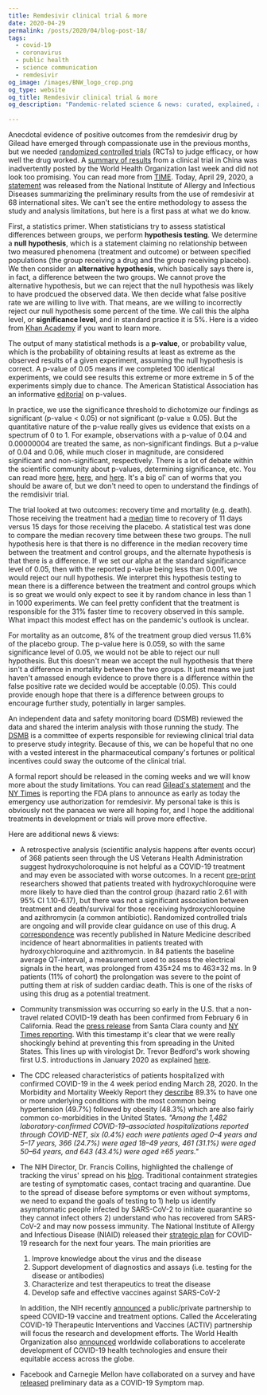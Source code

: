 ```yaml
---
title: Remdesivir clinical trial & more
date: 2020-04-29
permalink: /posts/2020/04/blog-post-18/
tags:
  - covid-19
  - coronavirus
  - public health
  - science communication
  - remdesivir
og_image: /images/BNW_logo_crop.png
og_type: website
og_title: Remdesivir clinical trial & more
og_description: "Pandemic-related science & news: curated, explained, and editoralized for a general audience"
  
---
```

Anecdotal evidence of positive outcomes from the remdesivir drug by Gilead have emerged through compassionate use in the previous months, but we needed <a href="https://www.ncbi.nlm.nih.gov/pmc/articles/PMC3196997/" target="_blank">randomized controlled trials</a> (RCTs) to judge efficacy, or how well the drug worked. A <a href="https://www.statnews.com/2020/04/23/data-on-gileads-remdesivir-released-by-accident-show-no-benefit-for-coronavirus-patients" target="_blank">summary of results</a> from a clinical trial in China was inadvertently posted by the World Health Organization last week and did not look too promising. You can read more from <a href="https://time.com/5826618/remdesivir-leaked-data-who-website/" target="_blank">TIME</a>. Today, April 29, 2020, a <a href="https://www.niaid.nih.gov/news-events/nih-clinical-trial-shows-remdesivir-accelerates-recovery-advanced-covid-19" target="_blank">statement</a> was released from the National Institute of Allergy and Infectious Diseases summarizing the preliminary results from the use of remdesivir at 68 international sites. We can't see the entire methodology to assess the study and analysis limitations, but here is a first pass at what we do know.

First, a statistics primer. When statisticians try to assess statistical differences between groups, we perform **hypothesis testing**. We determine a **null hypothesis**, which is a statement claiming no relationship between two measured phenomena (treatment and outcome) or between specified populations (the group receiving a drug and the group receiving placebo). We then consider an **alternative hypothesis**, which basically says there is, in fact, a difference between the two groups. We cannot prove the alternative hypothesis, but we can reject that the null hypothesis was likely to have prodcued the observed data. We then decide what false positive rate we are willing to live with. That means, are we willing to incorrectly reject our null hypothesis some percent of the time. We call this the alpha level, or **significance level**, and in standard practice it is 5%. Here is a video from <a href="https://www.khanacademy.org/math/statistics-probability/significance-tests-one-sample/more-significance-testing-videos/v/hypothesis-testing-and-p-values" target="_blank">Khan Academy</a> if you want to learn more.

The output of many statistical methods is a **p-value**, or probability value, which is the probability of obtaining results at least as extreme as the observed results of a given experiment, assuming the null hypothesis is correct. A p-value of 0.05 means if we completed 100 identical experiments, we could see results this extreme or more extreme in 5 of the experiments simply due to chance. The American Statistical Association has an informative <a href="https://amstat.tandfonline.com/doi/full/10.1080/00031305.2016.1154108" target="_blank">editorial</a> on p-values.

In practice, we use the significance threshold to dichotomize our findings as significant (p-value < 0.05) or not significant (p-value ≥ 0.05). But the quantitative nature of the p-value really gives us evidence that exists on a spectrum of 0 to 1. For example, observations with a p-value of 0.04 and 0.00000004 are treated the same, as non-significant findings. But a p-value of 0.04 and 0.06, while much closer in magnitude, are considered significant and non-significant, respectively. There is a lot of debate within the scientific community about p-values, determining significance, etc. You can read more <a href="https://www.nature.com/articles/d41586-019-00857-9" target="_blank">here</a>, <a href="https://www.vox.com/science-and-health/2017/7/31/16021654/p-values-statistical-significance-redefine-0005" target="_blank">here</a>, and <a href="https://jamanetwork.com/journals/jama/article-abstract/2676503" target="_blank">here</a>. It's a big ol' can of worms that you should be aware of, but we don't need to open to understand the findings of the remdisivir trial.

The trial looked at two outcomes: recovery time and  mortality (e.g. death). Those receiving the treatment had a <a href="https://www.khanacademy.org/math/statistics-probability/summarizing-quantitative-data/mean-median-basics/a/mean-median-and-mode-review" target="_blank">median</a> time to recovery of 11 days versus 15 days for those receiving the placebo. A statistical test was done to compare the median recovery time between these two groups. The null hypothesis here is that there is no difference in the median recovery time between the treatment and control groups, and the alternate hypothesis is that there is a difference. If we set our alpha at the standard significance level of 0.05, then with the reported p-value being less than 0.001, we would reject our null hypothesis. We interpret this hypothesis testing to mean there is a difference between the treatment and control groups which is so great we would only expect to see it by random chance in less than 1 in 1000 experiments. We can feel pretty confident that the treatment is responsible for the 31% faster time to recovery observed in this sample. What impact this modest effect has on the pandemic's outlook is unclear.

For mortality as an outcome, 8% of the treatment group died versus 11.6% of the placebo group. The p-value here is 0.059, so with the same significance level of 0.05, we would not be able to reject our null hypothesis. But this doesn't mean we accept the null hypothesis that there isn't a difference in mortality between the two groups. It just means we just haven't amassed enough evidence to prove there is a difference within the false positive rate we decided would be acceptable (0.05). This could provide enough hope that there is a difference between groups to encourage further study, potentially in larger samples.

An independent data and safety monitoring board (DSMB) reviewed the data and shared the interim analysis with those running the study. The <a href="https://www.drugabuse.gov/research/clinical-research/guidelines-establishing-data-safety-monitoring" target="_blank">DSMB</a> is a committee of experts responsible for reviewing clinical trial data to preserve study integrity. Because of this, we can be hopeful that no one with a vested interest in the pharmaceutical company's fortunes or political incentives could sway the outcome of the clinical trial.

A formal report should be released in the coming weeks and we will know more about the study limitations. You can read <a href="https://www.gilead.com/news-and-press/press-room/press-releases/2020/4/gilead-announces-results-from-phase-3-trial-of-investigational-antiviral-remdesivir-in-patients-with-severe-covid-19" target="_blank">Gilead's statement</a> and the <a href="https://www.nytimes.com/2020/04/29/us/coronavirus-usa-cases-deaths.html" target="_blank">NY Times</a> is reporting the FDA plans to announce as early as today the emergency use authorization for remdesivir. My personal take is this is obviously not the panacea we were all hoping for, and I hope the additional treatments in development or trials will prove more effective.

Here are additional news & views:

* A retrospective analysis (scientific analysis happens after events occur) of 368 patients seen through the US Veterans Health Administration suggest hydroxycholoroquine is not helpful as a COVID-19 treatment and may even be associated with worse outcomes. In a recent <a href="https://www.medrxiv.org/content/medrxiv/early/2020/04/21/2020.04.16.20065920.full.pdf" target="_blank">pre-print</a> researchers showed that patients treated with hydroxychloroquine were more likely to have died than the control group (hazard ratio 2.61 with 95% CI 1.10-6.17), but there was not a significant association between treatment and death/survival for those receiving hydroxychloroquine and azithromycin (a common antibiotic). Randomized controlled trials are ongoing and will provide clear guidance on use of this drug. A <a href="https://www.nature.com/articles/s41591-020-0888-2" target="_blank">correspondence</a> was recently published in Nature Medicine described incidence of heart abnormalities in patients treated with hydroxychloroquine and azithromycin. In 84 patients the baseline average QT-interval, a measurement used to assess the electrical signals in the heart, was prolonged from 435±24 ms to 463±32 ms. In 9 patients (11% of cohort) the prolongation was severe to the point of putting them at risk of sudden cardiac death. This is one of the risks of using this drug as a potential treatment.

* Community transmission was occurring so early in the U.S. that a non-travel related COVID-19 death has been confirmed from February 6 in California. Read the <a href="https://www.sccgov.org/sites/covid19/Pages/press-release-04-21-20-early.aspx" target="_blank">press release</a> from Santa Clara county and <a href="https://www.nytimes.com/2020/04/22/us/santa-clara-county-coronavirus-death.html" target="_blank">NY Times reporting</a>. With this timestamp it's clear that we were really shockingly behind at preventing this from spreading in the United States. This lines up with virologist Dr. Trevor Bedford's work showing first U.S. introductions in January 2020 as explained <a href="https://twitter.com/trvrb/status/1253038550834020352" target="_blank">here</a>.

* The CDC released characteristics of patients hospitalized with confirmed COVID-19 in the 4 week period ending March 28, 2020. In the Morbidity and Mortality Weekly Report they <a href="https://www.cdc.gov/mmwr/volumes/69/wr/mm6915e3.htm?s_cid=mm6915e3_w" target="_blank">describe</a> 89.3% to have one or more underlying conditions with the most common being hypertension (49.7%) followed by obesity (48.3%) which are also fairly common co-morbidities in the United States. *"Among the 1,482 laboratory-confirmed COVID-19–associated hospitalizations reported through COVID-NET, six (0.4%) each were patients aged 0–4 years and 5–17 years, 366 (24.7%) were aged 18–49 years, 461 (31.1%) were aged 50–64 years, and 643 (43.4%) were aged ≥65 years."*

* The NIH Director, Dr. Francis Collins, highlighted the challenge of tracking the virus' spread on his <a href="https://directorsblog.nih.gov/2020/04/23/the-challenge-of-tracking-covid-19s-stealthy-spread/" target="_blank">blog</a>. Traditional containment strategies are testing of symptomatic cases, contact tracing and quarantine. Due to the spread of disease before symptoms or even without symptoms, we need to expand the goals of testing to 1) help us identify asymptomatic people infected by SARS-CoV-2 to initiate quarantine so they cannot infect others 2) understand who has recovered from SARS-CoV-2 and may now possess immunity. The National Institute of Allergy and Infectious Disease (NIAID) released their <a href="https://www.niaid.nih.gov/sites/default/files/NIAID-COVID-19-Strategic-Plan-2020.pdf" target="_blank">strategic plan</a> for COVID-19 research for the next four years. The main priorities are
  1) Improve knowledge about the virus and the disease
  2) Support development of diagnostics and assays (i.e. testing for the disease or antibodies)
  3) Characterize and test therapeutics to treat the disease
  4) Develop safe and effective vaccines against SARS-CoV-2  
  
  In addition, the NIH recently <a href="https://www.nih.gov/news-events/news-releases/nih-launch-public-private-partnership-speed-covid-19-vaccine-treatment-options" target="_blank">announced</a> a public/private partnership to speed COVID-19 vaccine and treatment options. Called the Accelerating COVID-19 Therapeutic Interventions and Vaccines (ACTIV) partnership will focus the research and development efforts. The World Health Organization also <a href="https://www.who.int/news-room/events/detail/2020/04/24/default-calendar/global-collaboration-to-accelerate-new-covid-19-tools" target="_blank">announced</a> worldwide collaborations to accelerate development of COVID-19 health technologies and ensure their equitable access across the globe.

* Facebook and Carnegie Mellon have collaborated on a survey and have <a href="https://covid-survey.dataforgood.fb.com" target="_blank">released</a> preliminary data as a COVID-19 Symptom map.

